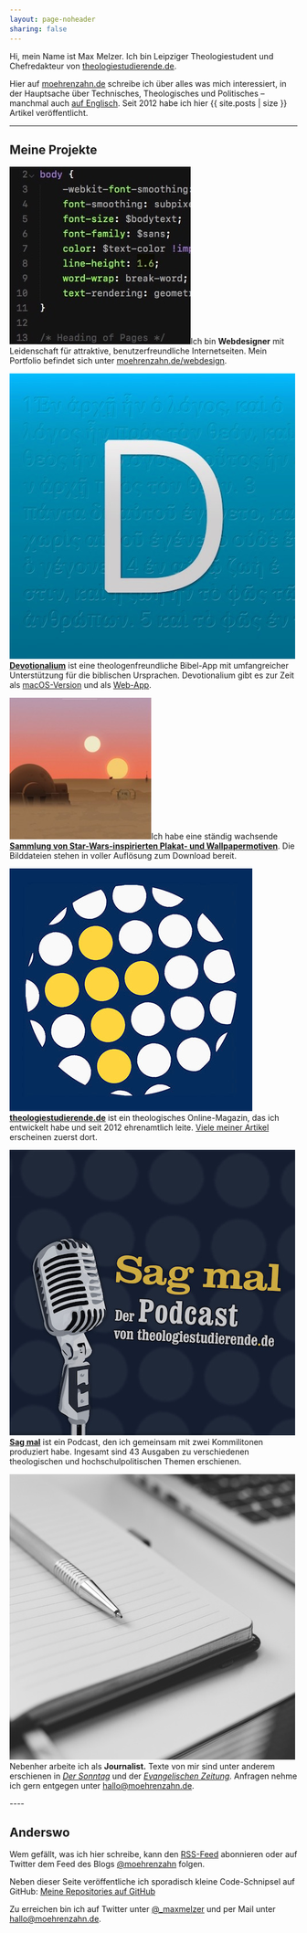 ```yaml
---
layout: page-noheader
sharing: false
---
```


<div class="profile-outer"><div class="profile-image"></div></div>

Hi, mein Name ist Max Melzer. Ich bin Leipziger Theologiestudent und Chefredakteur von [theologiestudierende.de](http://www.theologiestudierende.de).

Hier auf [moehrenzahn.de](/) schreibe ich über alles was mich interessiert, in der Hauptsache über Technisches, Theologisches und Politisches – manchmal auch [auf Englisch](/en/). Seit 2012 habe ich hier {{ site.posts | size }} Artikel veröffentlicht.


----

## Meine Projekte

<a href="/webdesign" target="_blank"><img class="project-image" src="/images/Projekte/webdesign.jpg" /></a>Ich bin **Webdesigner** mit Leidenschaft für attraktive, benutzerfreundliche Internetseiten. Mein Portfolio befindet sich unter [moehrenzahn.de/webdesign](/webdesign).

<div style="clear:both"></div>

<a href="http://devotionalium.moehrenzahn.de/mac" target="_blank"><img class="project-image" src="/images/Projekte/devotionalium.jpg" /></a>[**Devotionalium**](http://devotionalium.moehrenzahn.de/mac) ist
eine theologenfreundliche Bibel-App mit umfangreicher Unterstützung für die biblischen Ursprachen. Devotionalium gibt es zur Zeit als [macOS-Version](http://devotionalium.moehrenzahn.de/mac) und als [Web-App](http://devotionalium.moehrenzahn.de/).

<div style="clear:both"></div>

<a href="/poster/" target="_blank"><img class="project-image" src="/poster/images/preview_square.jpg" /></a>Ich habe eine ständig wachsende [**Sammlung von Star-Wars-inspirierten Plakat- und Wallpapermotiven**](/poster/). Die Bilddateien stehen in voller Auflösung zum Download bereit.

<div style="clear:both"></div>

<a href="http://www.theologiestudierende.de" target="_blank"><img class="project-image" src="/images/Projekte/theologiestudierende.jpg" /></a>[**theologiestudierende.de**](http://www.theologiestudierende.de/) ist ein theologisches Online-Magazin, das ich entwickelt habe und seit 2012 ehrenamtlich leite. [Viele meiner Artikel](http://www.theologiestudierende.de/author/max-melzermoehrenzahn-de/) erscheinen zuerst dort.

<div style="clear:both"></div>

<a href="http://www.theologiestudierende.de/category/sag-mal-der-podcast/" target="_blank"><img class="project-image" src="/images/Projekte/sagmal.jpg" /></a>[**Sag mal**](http://www.theologiestudierende.de/category/sag-mal-der-podcast/) ist ein Podcast, den ich gemeinsam mit zwei Kommilitonen produziert habe. Ingesamt sind 43 Ausgaben zu verschiedenen theologischen und hochschulpolitischen Themen erschienen.

<a href="mailto:hallo@moehrenzahn.de" target="_blank"><img class="project-image" src="/images/Projekte/journalist.jpg" /></a>Nebenher arbeite ich als **Journalist.** Texte von mir sind unter anderem erschienen in [*Der Sonntag*](https://www.sonntag-sachsen.de) und der [*Evangelischen Zeitung*](http://www.evangelische-zeitung-niedersachsen.de). Anfragen nehme ich gern entgegen unter <hallo@moehrenzahn.de>.

<div style="clear:both"></div>
----

## Anderswo

Wem gefällt, was ich hier schreibe, kann den [RSS-Feed](/feed.xml) abonnieren oder auf Twitter dem Feed des Blogs [@moehrenzahn](https://twitter.com/moehrenzahn) folgen.

Neben dieser Seite veröffentliche ich sporadisch kleine Code-Schnipsel auf GitHub: [Meine Repositories auf GitHub](https://github.com/moehrenzahn)

Zu erreichen bin ich auf Twitter unter [@_maxmelzer](http://www.twitter.com/_maxmelzer) und per Mail unter <hallo@moehrenzahn.de>.